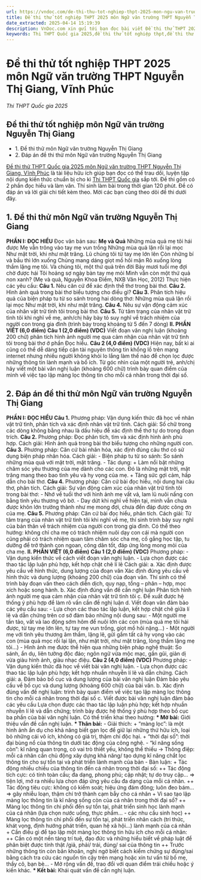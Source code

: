 ```yaml
---
url: https://vndoc.com/de-thi-thu-tot-nghiep-thpt-2025-mon-ngu-van-truong-thpt-nguyen-thi-giang-vinh-phuc-338460
title: Đề thi thử tốt nghiệp THPT 2025 môn Ngữ văn trường THPT Nguyễn Thị Giang, Vĩnh Phúc - Thi THPT Quốc gia 2025 - VnDoc.com
date_extracted: 2025-04-14 15:19:39
description: VnDoc.com xin gửi tới bạn đọc bài viết Đề thi thử THPT 2025 môn Ngữ văn trường THPT Nguyễn Thị Giang, Vĩnh Phúc để bạn đọc cùng tham khảo nhé.
keywords: Thi THPT Quốc gia 2025,đề thi thử tốt nghiệp thpt,đề thi thử thpt môn Ngữ văn,Ngữ văn lớp 12,đề thi thử tốt nghiệp môn Ngữ văn,đề thi thử tốt nghiệp thpt môn Ngữ văn,Đề thi thử THPT Quốc gia năm 2025 môn Ngữ văn,Đề thi thử THPT Quốc gia năm 2025,Đề thi thử THPT Quốc gia môn Ngữ văn,Đề thi thử THPT Quốc gia 2025 môn Ngữ văn trường Nguyễn thị Giang Vĩnh Phúc,Đề thi thử tốt nghiệp môn Ngữ văn trường Nguyễn thị Giang Vĩnh Phúc
---
```


# Đề thi thử tốt nghiệp THPT 2025 môn Ngữ văn trường THPT Nguyễn Thị Giang, Vĩnh Phúc
 _Thi THPT Quốc gia 2025_
## Đề thi thử tốt nghiệp môn Ngữ văn trường Nguyễn Thị Giang
  * 1\. Đề thi thử môn Ngữ văn trường Nguyễn Thị Giang
  * 2\. Đáp án đề thi thử môn Ngữ văn trường Nguyễn Thị Giang

[Đề thi thử THPT Quốc gia 2025 môn Ngữ văn trường THPT Nguyễn Thị Giang, Vĩnh Phúc](<https://vndoc.com/de-thi-thu-tot-nghiep-thpt-2025-mon-ngu-van-truong-thpt-nguyen-thi-giang-vinh-phuc-338460>) là tài liệu hữu ích giúp bạn đọc có thể trau dồi, luyện tập nội dung kiến thức chuẩn bị cho kì [Thi THPT Quốc gia](<https://vndoc.com/thi-thpt-quoc-gia>) sắp tới. Đề thi gồm có 2 phần đọc hiểu và làm văn. Thí sinh làm bài trong thời gian 120 phút. Đề có đáp án và lời giải chi tiết kèm theo. Mời các bạn cùng theo dõi đề thi dưới đây.
## 1\. Đề thi thử môn Ngữ văn trường Nguyễn Thị Giang
**PHẦN I: ĐỌC HIỂU**
Đọc văn bản sau:
**Mẹ và Quả**
Những mùa quả mẹ tôi hái được
Mẹ vẫn trông vào tay mẹ vun trồng
Những mùa quả lặn rồi lại mọc
Như mặt trời, khi như mặt trăng.
Lũ chúng tôi từ tay mẹ lớn lên
Còn những bí và bầu thì lớn xuống
Chúng mang dáng giọt mồ hôi mặn
Rỏ xuống lòng thầm lặng mẹ tôi.
Và chúng tôi, một thứ quả trên đời
Bảy mươi tuổi mẹ đợi chờ được hái
Tôi hoảng sợ ngày bàn tay mẹ mỏi
Mình vẫn còn một thứ quả non xanh?
\(Mẹ và quả, Nguyễn Khoa Điềm, NXB Văn Học, 2012\)
Thực hiện các yêu cầu:
**Câu 1.** Nêu căn cứ để xác định thể thơ trong bài thơ.
**Câu 2.** Hình ảnh quả trong bài thơ biểu tượng cho điều gì?
**Câu 3.** Phân tích hiệu quả của biện pháp tu từ so sánh trong hai dòng thơ:
Những mùa quả lặn rồi lại mọc
Như mặt trời, khi như mặt trăng.
**Câu 4.** Nêu sự vận động cảm xúc của nhân vật trữ tình tôi trong bài thơ.
**Câu 5.** Từ tâm trạng của nhân vật trữ tình tôi khi nghĩ về mẹ, anh/chị hãy bày tỏ suy nghĩ về trách nhiệm của người con trong gia đình \(trình bày trong khoảng từ 5 đến 7 dòng\)
**II. PHẦN VIẾT \(6,0 điểm\)**
**Câu 1 \(2,0 điểm\) \(VDC\)**
Viết đoạn văn nghị luận \(khoảng 200 chữ\) phân tích hình ảnh người mẹ qua cảm nhận của nhân vật trữ tình tôi trong bài thơ ở phần Đọc hiểu.
**Câu 2 \(4,0 điểm\) \(VDC\)**
Hiện nay, bất kì ai cũng có thể dễ dàng tiếp cận tài nguyên thông tin khổng lồ trên mạng internet nhưng nhiều người không khỏi lo lắng làm thế nào để chọn lọc được những thông tin lành mạnh và bổ ích.
Từ góc nhìn của một người trẻ, anh/chị hãy viết một bài văn nghị luận \(khoảng 600 chữ\) trình bày quan điểm của mình về việc tạo lập màng lọc thông tin cho mỗi cá nhân trong thời đại số.
## 2\. Đáp án đề thi thử môn Ngữ văn trường Nguyễn Thị Giang
**PHẦN I: ĐỌC HIỂU**
**Câu 1.**
Phương pháp: Vận dụng kiến thức đã học về nhân vật trữ tình, phân tích và xác định nhân vật trữ tình.
Cách giải:
Số chữ trong các dòng không bằng nhau là dấu hiệu để xác định thể thơ tự do trong đoạn trích.
**Câu 2.**
Phương pháp: Đọc phân tích, tìm và xác định hình ảnh phù hợp.
Cách giải:
Hình ảnh quả trong bài thơ biểu tượng cho những người con.
**Câu 3.**
Phương pháp: Căn cứ bài nhân hóa, xác định đúng câu thơ có sử dụng biện pháp nhân hóa.
Cách giải:
\- Biện pháp tu từ so sánh: So sánh những mùa quả với mặt trời, mặt trăng.
\- Tác dụng:
\+ Làm nổi bật những chăm sóc yêu thương của mẹ dành cho các con. Đó là những mặt trời, mặt trăng mang theo bao tình yêu và hy vọng của mẹ.
\+ Tăng sức gợi cảm, hấp dẫn cho bài thơ.
**Câu 4.**
Phương pháp: Căn cứ bài đọc hiểu, nội dung hai câu thơ, phân tích.
Cách giải:
Sự vận động cảm xúc của nhân vật trữ tình tôi trong bài thơ:
\- Nhớ về tuổi thơ với hình ảnh mẹ vất vả, lam lũ nuôi nấng con bằng tình yêu thương vô bờ.
\- Day dứt khi nghĩ về hiện tại, mình vẫn chưa được khôn lớn trưởng thành như mẹ mong đợi, chưa đền đáp được công ơn của mẹ.
**Câu 5.**
Phương pháp: Căn cứ bài đọc hiểu, phân tích.
Cách giải:
Từ tâm trạng của nhân vật trữ tình tôi khi nghĩ về mẹ, thí sinh trình bày suy nghĩ của bản thân về trách nhiệm của người con trong gia đình. Có thể theo hướng: không chỉ cha mẹ có trách nhiệm nuôi dạy con cái mà người con cũng phải có trách nhiệm quan tâm chăm sóc cha mẹ, cố gắng học tập, tu dưỡng để trở thành con ngoan, công dân tốt, đáp ứng lòng mong mỏi của cha mẹ.
**II. PHẦN VIẾT \(6,0 điểm\)**
**Câu 1 \(2,0 điểm\) \(VDC\)**
Phương pháp:
\- Vận dụng kiến thức về cách viết đoạn văn nghị luận.
\- Lựa chọn được các thao tác lập luận phủ hợp, kết hợp chặt chẽ lí lẽ
Cách giải:
a. Xác định được yêu cầu về hình thức, dung lượng của đoạn văn
Xác định đúng yêu cầu về hình thức và dung lượng \(khoảng 200 chữ\) của đoạn văn. Thí sinh có thể trình bày đoạn văn theo cách diễn dịch, quy nạp, tổng – phân – hợp, mọc xích hoặc song hành.
b. Xác định đúng vấn đề cần nghị luận
Phân tích hình ảnh người mẹ qua cảm nhận của nhân vật trữ tình tôi
c. Đề xuất được hệ thống ý phù hợp để làm rõ vấn cần đề nghị luận
d. Viết đoạn văn đảm bảo các yêu cầu sau:
\- Lựa chọn các thao tác lập luận, kết hợp chặt chẽ giữa lí lẽ và dẫn chứng trên cơ sở đảm bảo những nội dung sau:
\- Một người mẹ tần tảo, vất vả lao động sớm hôm để nuôi lớn các con \(mùa quả mẹ tôi hái được, từ tay mẹ lớn lên, tự tay mẹ vun trồng, giọt mồ hôi nặng…\)
\- Một người mẹ với tình yêu thương âm thầm, lặng lẽ, gửi gắm tất cả hy vọng vào các con \(mùa quả mọc rồi lại lặn, như mặt trời, như mặt trăng, lòng thầm lặng mẹ tôi…\)
\- Hình ảnh mẹ được thể hiện qua những biện pháp nghệ thuật: So sánh, ẩn dụ, liên tưởng độc đáo; ngôn ngữ vừa mộc mạc, gần gũi, giản dị vừa giàu hình ảnh, giàu nhạc điệu.
**Câu 2 \(4,0 điểm\) \(VDC\)**
Phương pháp:
\- Vận dụng kiến thức đã học về viết bài văn nghị luận.
\- Lựa chọn được các thao tác lập luận phù hợp; kết hợp nhuần nhuyễn lí lẽ và dẫn chứng.
Cách giải:
a. Đảm bảo bố cục và dung lượng của bài văn nghị luận
Đảm bảo yêu cầu về bố cục và dung lượng \(khoảng 600 chữ\) của bài văn.
b. Xác định đúng vấn đề nghị luận: trình bày quan điểm về việc tạo lập màng lọc thông tin cho mỗi cá nhân trong thời đại số
c. Viết được bài văn nghị luận đảm bảo các yêu cầu
Lựa chọn được các thao tác lập luận phù hợp; kết hợp nhuần nhuyễn lí lẽ và dẫn chứng; trình bày được hệ thống ý phù hợp theo bố cục ba phần của bài văn nghị luận. Có thể triển khai theo hướng:
**\* Mở bài:** Giới thiệu vấn đề cần nghị luận.
**\* Thân bài:**
\- Giải thích:
\+ “màng lọc”: là một hình ảnh ẩn dụ cho khả năng biết gạn lọc để giữ lại những thứ hữu ích, loại bỏ những cái vô ích, không có giá trị, thậm chí độc hại.
\+ “thời đại số”: thời đại bùng nổ của thông tin dưới tác động của công nghệ.
\- “kĩ năng sống còn”: kĩ năng quan trọng, có vai trò thiết yếu, không thể thiếu
-> Thông điệp: mỗi cá nhân cần chủ động xây dựng khả năng/ tạo dựng kĩ năng chắt lọc thông tin cho sự tồn tại và phát triển lành mạnh của bản
\- Bàn luận:
\+ Tác động nhiều chiều của thông tin đến cá nhân trong thời đại số:
++ Tác động tích cực: có tính toàn cầu; đa dạng, phong phú; cập nhật; tự do truy cập… => tiện lợi, mở ra nhiều lựa chọn đáp ứng yêu cầu đa dạng của mỗi cá nhân.
++ Tác động tiêu cực: không có kiểm soát; hiệu ứng đám đông; luôn đeo bám… => gây nhiễu loạn, thậm chí trở thành cạm bẫy cho cá nhân
\+ Vì sao tạo lập màng lọc thông tin là kĩ năng sống còn của cá nhân trong thời đại số?
++ Màng lọc thông tin chi phối đến sự tồn tại, phát triển sinh học lành mạnh của cá nhân \(lựa chọn nước uống, thực phẩm… - các nhu cầu sinh học\)
++ Màng lọc thông tin chi phối đến sự tồn tại, phát triển nhân cách \(tri thức, khát vọng, định hướng phát triển, quan hệ xã hội...\) lành mạnh của cá nhân
\+ Cần điều gì để tạo lập một màng lọc thông tin hữu ích cho mỗi cá nhân:
++ Cần có một nền tảng trí tuệ, đạo đức và những hiểu biết về pháp luật để phân biệt được tính thật /giả, phải/ trái, đúng/ sai của thông tin
++ Trước những thông tin còn băn khoăn, nghi ngờ biết cách kiểm chứng sự đúng/sai bằng cách tra cứu các nguồn tin cậy trên mạng hoặc xin tư vấn từ bố mẹ, thầy cô, bạn bè...
\- Mở rộng vấn đề, trao đổi với quan điểm trái chiều hoặc ý kiến khác.
**\* Kết bài:** Khái quát vấn đề cần nghị luận.
